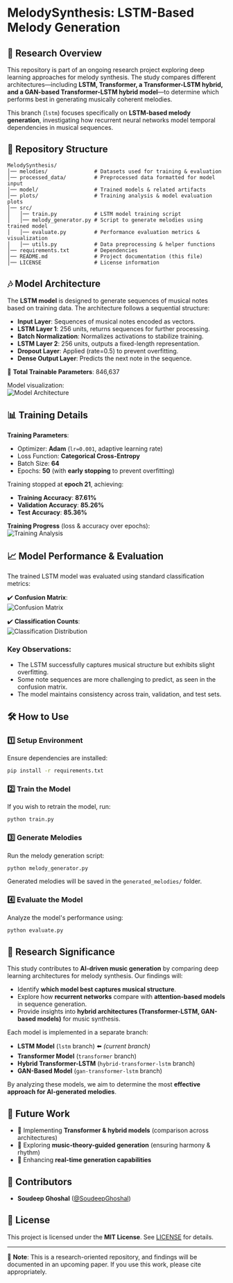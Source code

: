 # MelodySynthesis: LSTM-Based Melody Generation

## 📌 Research Overview

This repository is part of an ongoing research project exploring deep learning approaches for melody synthesis. The study compares different architectures—including **LSTM, Transformer, a Transformer-LSTM hybrid, and a GAN-based Transformer-LSTM hybrid model**—to determine which performs best in generating musically coherent melodies.  

This branch (`lstm`) focuses specifically on **LSTM-based melody generation**, investigating how recurrent neural networks model temporal dependencies in musical sequences.  

## 📂 Repository Structure

```
MelodySynthesis/
│── melodies/               # Datasets used for training & evaluation
│── processed_data/         # Preprocessed data formatted for model input
│── model/                  # Trained models & related artifacts
│── plots/                  # Training analysis & model evaluation plots
│── src/
│   │── train.py            # LSTM model training script
│   │── melody_generator.py # Script to generate melodies using trained model
│   │── evaluate.py         # Performance evaluation metrics & visualization
│   │── utils.py            # Data preprocessing & helper functions
│── requirements.txt        # Dependencies
│── README.md               # Project documentation (this file)
│── LICENSE                 # License information
```

## 🎶 Model Architecture

The **LSTM model** is designed to generate sequences of musical notes based on training data. The architecture follows a sequential structure:  

- **Input Layer**: Sequences of musical notes encoded as vectors.  
- **LSTM Layer 1**: 256 units, returns sequences for further processing.  
- **Batch Normalization**: Normalizes activations to stabilize training.  
- **LSTM Layer 2**: 256 units, outputs a fixed-length representation.  
- **Dropout Layer**: Applied (rate=0.5) to prevent overfitting.  
- **Dense Output Layer**: Predicts the next note in the sequence.  

🔹 **Total Trainable Parameters**: 846,637  

Model visualization:  
![Model Architecture](model/model_architecture.png)  

## 📊 Training Details

**Training Parameters**:
- Optimizer: **Adam** (`lr=0.001`, adaptive learning rate)
- Loss Function: **Categorical Cross-Entropy**
- Batch Size: **64**
- Epochs: **50** (with **early stopping** to prevent overfitting)

Training stopped at **epoch 21**, achieving:
- **Training Accuracy**: **87.61%**
- **Validation Accuracy**: **85.26%**
- **Test Accuracy**: **85.36%**

**Training Progress** (loss & accuracy over epochs):  
![Training Analysis](model/plots/training_history.png)  

## 📈 Model Performance & Evaluation  

The trained LSTM model was evaluated using standard classification metrics:  

✔️ **Confusion Matrix**:  
![Confusion Matrix](model/plots/confusion_matrix.png)  

✔️ **Classification Counts**:  
![Classification Distribution](model/plots/classification_counts.png)  

### Key Observations:
- The LSTM successfully captures musical structure but exhibits slight overfitting.
- Some note sequences are more challenging to predict, as seen in the confusion matrix.
- The model maintains consistency across train, validation, and test sets.

## 🛠️ How to Use

### 1️⃣ Setup Environment  
Ensure dependencies are installed:  
```bash
pip install -r requirements.txt
```

### 2️⃣ Train the Model  
If you wish to retrain the model, run:  
```bash
python train.py
```

### 3️⃣ Generate Melodies  
Run the melody generation script:  
```bash
python melody_generator.py
```
Generated melodies will be saved in the `generated_melodies/` folder.

### 4️⃣ Evaluate the Model  
Analyze the model's performance using:  
```bash
python evaluate.py
```

## 💪 Research Significance  

This study contributes to **AI-driven music generation** by comparing deep learning architectures for melody synthesis. Our findings will:  
- Identify **which model best captures musical structure**.
- Explore how **recurrent networks** compare with **attention-based models** in sequence generation.
- Provide insights into **hybrid architectures (Transformer-LSTM, GAN-based models)** for music synthesis.

Each model is implemented in a separate branch:  
- **LSTM Model** (`lstm` branch) ⬅️ *(current branch)*  
- **Transformer Model** (`transformer` branch)  
- **Hybrid Transformer-LSTM** (`hybrid-transformer-lstm` branch)  
- **GAN-Based Model** (`gan-transformer-lstm` branch)  

By analyzing these models, we aim to determine the most **effective approach for AI-generated melodies**.  

## 🚀 Future Work

- 🔹 Implementing **Transformer & hybrid models** (comparison across architectures)
- 🔹 Exploring **music-theory-guided generation** (ensuring harmony & rhythm)
- 🔹 Enhancing **real-time generation capabilities**

## 🤝 Contributors

- **Soudeep Ghoshal** ([@SoudeepGhoshal](https://github.com/SoudeepGhoshal))   

## 🐝 License  

This project is licensed under the **MIT License**. See [LICENSE](LICENSE.txt) for details.  

---  
📌 **Note**: This is a research-oriented repository, and findings will be documented in an upcoming paper. If you use this work, please cite appropriately.
